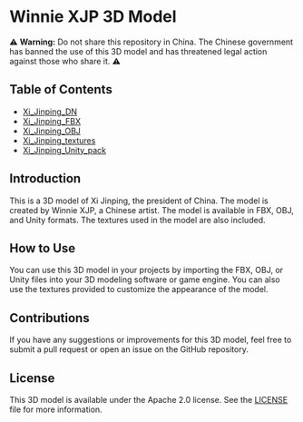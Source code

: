 # Winnie XJP 3D Model

⚠️ **Warning:** Do not share this repository in China. The Chinese government has banned the use of this 3D model and has threatened legal action against those who share it. ⚠️

## Table of Contents

- [Xi_Jinping_DN](Xi_Jinping_DN)
- [Xi_Jinping_FBX](Xi_Jinping_FBX)
- [Xi_Jinping_OBJ](Xi_Jinping_OBJ)
- [Xi_Jinping_textures](Xi_Jinping_textures)
- [Xi_Jinping_Unity_pack](Xi_Jinping_Unity_pack)

## Introduction

This is a 3D model of Xi Jinping, the president of China. The model is created by Winnie XJP, a Chinese artist. The model is available in FBX, OBJ, and Unity formats. The textures used in the model are also included.

## How to Use

You can use this 3D model in your projects by importing the FBX, OBJ, or Unity files into your 3D modeling software or game engine. You can also use the textures provided to customize the appearance of the model.

## Contributions

If you have any suggestions or improvements for this 3D model, feel free to submit a pull request or open an issue on the GitHub repository.

## License

This 3D model is available under the Apache 2.0 license. See the [LICENSE](LICENSE) file for more information.